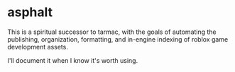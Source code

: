 # asphalt
This is a spiritual successor to tarmac, with the goals of automating the publishing, organization, formatting, and in-engine indexing of roblox game development assets.

I'll document it when I know it's worth using.


